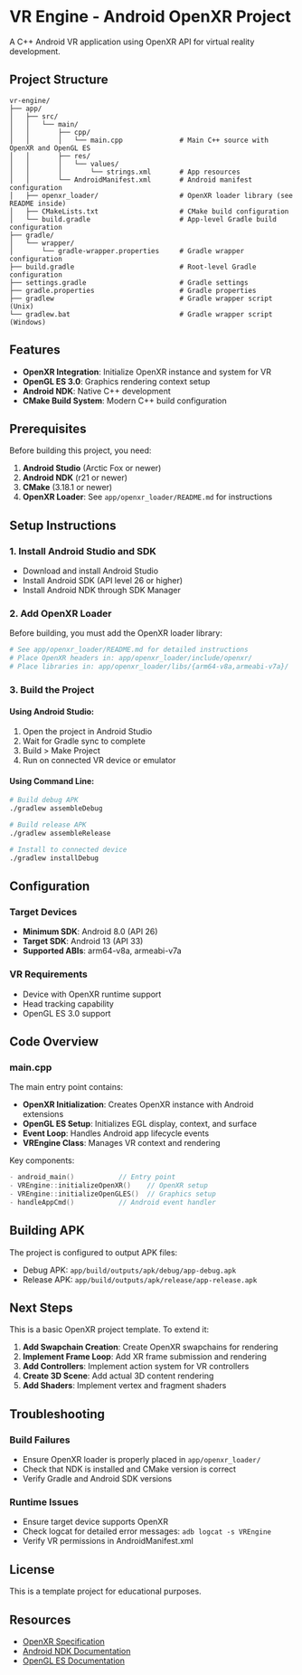 # VR Engine - Android OpenXR Project

A C++ Android VR application using OpenXR API for virtual reality development.

## Project Structure

```
vr-engine/
├── app/
│   ├── src/
│   │   └── main/
│   │       ├── cpp/
│   │       │   └── main.cpp              # Main C++ source with OpenXR and OpenGL ES
│   │       ├── res/
│   │       │   └── values/
│   │       │       └── strings.xml       # App resources
│   │       └── AndroidManifest.xml       # Android manifest configuration
│   ├── openxr_loader/                    # OpenXR loader library (see README inside)
│   ├── CMakeLists.txt                    # CMake build configuration
│   └── build.gradle                      # App-level Gradle build configuration
├── gradle/
│   └── wrapper/
│       └── gradle-wrapper.properties     # Gradle wrapper configuration
├── build.gradle                          # Root-level Gradle configuration
├── settings.gradle                       # Gradle settings
├── gradle.properties                     # Gradle properties
├── gradlew                               # Gradle wrapper script (Unix)
└── gradlew.bat                           # Gradle wrapper script (Windows)
```

## Features

- **OpenXR Integration**: Initialize OpenXR instance and system for VR
- **OpenGL ES 3.0**: Graphics rendering context setup
- **Android NDK**: Native C++ development
- **CMake Build System**: Modern C++ build configuration

## Prerequisites

Before building this project, you need:

1. **Android Studio** (Arctic Fox or newer)
2. **Android NDK** (r21 or newer)
3. **CMake** (3.18.1 or newer)
4. **OpenXR Loader**: See `app/openxr_loader/README.md` for instructions

## Setup Instructions

### 1. Install Android Studio and SDK
- Download and install Android Studio
- Install Android SDK (API level 26 or higher)
- Install Android NDK through SDK Manager

### 2. Add OpenXR Loader
Before building, you must add the OpenXR loader library:
```bash
# See app/openxr_loader/README.md for detailed instructions
# Place OpenXR headers in: app/openxr_loader/include/openxr/
# Place libraries in: app/openxr_loader/libs/{arm64-v8a,armeabi-v7a}/
```

### 3. Build the Project

#### Using Android Studio:
1. Open the project in Android Studio
2. Wait for Gradle sync to complete
3. Build > Make Project
4. Run on connected VR device or emulator

#### Using Command Line:
```bash
# Build debug APK
./gradlew assembleDebug

# Build release APK
./gradlew assembleRelease

# Install to connected device
./gradlew installDebug
```

## Configuration

### Target Devices
- **Minimum SDK**: Android 8.0 (API 26)
- **Target SDK**: Android 13 (API 33)
- **Supported ABIs**: arm64-v8a, armeabi-v7a

### VR Requirements
- Device with OpenXR runtime support
- Head tracking capability
- OpenGL ES 3.0 support

## Code Overview

### main.cpp
The main entry point contains:
- **OpenXR Initialization**: Creates OpenXR instance with Android extensions
- **OpenGL ES Setup**: Initializes EGL display, context, and surface
- **Event Loop**: Handles Android app lifecycle events
- **VREngine Class**: Manages VR context and rendering

Key components:
```cpp
- android_main()           // Entry point
- VREngine::initializeOpenXR()    // OpenXR setup
- VREngine::initializeOpenGLES()  // Graphics setup
- handleAppCmd()           // Android event handler
```

## Building APK

The project is configured to output APK files:
- Debug APK: `app/build/outputs/apk/debug/app-debug.apk`
- Release APK: `app/build/outputs/apk/release/app-release.apk`

## Next Steps

This is a basic OpenXR project template. To extend it:

1. **Add Swapchain Creation**: Create OpenXR swapchains for rendering
2. **Implement Frame Loop**: Add XR frame submission and rendering
3. **Add Controllers**: Implement action system for VR controllers
4. **Create 3D Scene**: Add actual 3D content rendering
5. **Add Shaders**: Implement vertex and fragment shaders

## Troubleshooting

### Build Failures
- Ensure OpenXR loader is properly placed in `app/openxr_loader/`
- Check that NDK is installed and CMake version is correct
- Verify Gradle and Android SDK versions

### Runtime Issues
- Ensure target device supports OpenXR
- Check logcat for detailed error messages: `adb logcat -s VREngine`
- Verify VR permissions in AndroidManifest.xml

## License

This is a template project for educational purposes.

## Resources

- [OpenXR Specification](https://www.khronos.org/openxr/)
- [Android NDK Documentation](https://developer.android.com/ndk)
- [OpenGL ES Documentation](https://www.khronos.org/opengles/)
